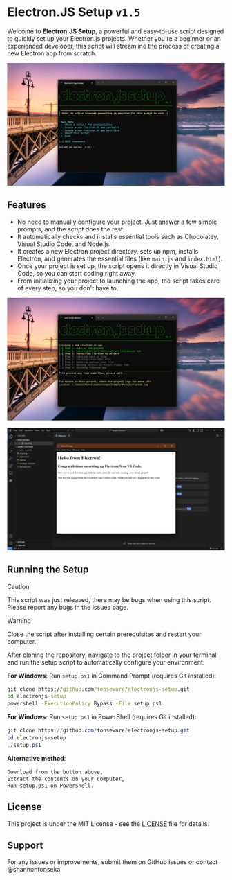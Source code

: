 # Electron.JS Setup `v1.5`
Welcome to **Electron.JS Setup**, a powerful and easy-to-use script designed to quickly set up your Electron.js projects. Whether you're a beginner or an experienced developer, this script will streamline the process of creating a new Electron app from scratch.

![image](https://github.com/shannonfonseka/shannonfonseka/blob/main/res/home.png)

## Features
- No need to manually configure your project. Just answer a few simple prompts, and the script does the rest.
- It automatically checks and installs essential tools such as Chocolatey, Visual Studio Code, and Node.js.
- It creates a new Electron project directory, sets up npm, installs Electron, and generates the essential files (like `main.js` and `index.html`).
- Once your project is set up, the script opens it directly in Visual Studio Code, so you can start coding right away.
- From initializing your project to launching the app, the script takes care of every step, so you don't have to.

![image](https://github.com/shannonfonseka/shannonfonseka/blob/main/res/setup.png)

![image](https://github.com/shannonfonseka/shannonfonseka/blob/main/res/created.png)

## Running the Setup
>[!CAUTION]
> This script was just released, there may be bugs when using this script. Please report any bugs in the issues page.

>[!WARNING]
>Close the script after installing certain prerequisites and restart your computer.

After cloning the repository, navigate to the project folder in your terminal and run the setup script to automatically configure your environment:

**For Windows**: Run `setup.ps1` in Command Prompt (requires Git installed):
```cmd
git clone https://github.com/fonseware/electronjs-setup.git
cd electronjs-setup
powershell -ExecutionPolicy Bypass -File setup.ps1

```
**For Windows**: Run `setup.ps1` in PowerShell (requires Git installed):
```powershell
git clone https://github.com/fonseware/electronjs-setup.git
cd electronjs-setup
./setup.ps1
```
**Alternative method**:
```
Download from the button above,
Extract the contents on your computer,
Run setup.ps1 on PowerShell.
```

## License
This project is under the MIT License - see the [LICENSE](https://raw.githubusercontent.com/fonseware/electronjs-setup/refs/heads/main/LICENSE) file for details.

## Support
For any issues or improvements, submit them on GitHub issues or contact @shannonfonseka
